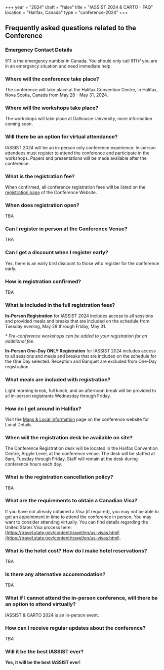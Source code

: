 +++
year = "2024"
draft = "false"
title = "IASSIST 2024 & CARTO - FAQ"
location = "Halifax, Canada"
type = "conference-2024"
+++

## Frequently asked questions related to the Conference

### Emergency Contact Details

911 is the emergency number in Canada. You should only call 911 if you are in an emergency situation and need immediate help.

### Where will the conference take place?

The conference will take place at the Halifax Convention Centre, in Halifax, Nova Scotia, Canada from May 28 - May 31, 2024.

### Where will the workshops take place?

The workshops will take place at Dalhousie University, more information coming soon. 

### Will there be an option for virtual attendance?

IASSIST 2024 will be an in-person only conference experience. In-person attendees must register to attend the conference and participate in the workshops. Papers and presentations will be made available after the conference. 

### What is the registration fee?

When confirmed, all conference registration fees will be listed on the [registration page](/conferences/iassist2024/registration/) of the Conference Website.

### When does registration open?

TBA

### Can I register in person at the Conference Venue?

TBA

### Can I get a discount when I register early?

Yes, there is an early bird discount to those who register for the conference early.

### How is registration confirmed?

TBA

### What is included in the full registration fees?

**In-Person Registration** for IASSIST 2024 includes access to all sessions and provided meals and breaks that are included on the schedule from Tuesday evening, May 28 through Friday, May 31.

_* Pre-conference workshops can be added to your registration for an additional fee_.

**In-Person One-Day ONLY Registration** for IASSIST 2024 includes access to all sessions and meals and breaks that are included on the schedule for the One Day selected. Reception and Banquet are excluded from One-Day registration.

### What meals are included with registration?

Light morning break, full lunch, and an afternoon break will be provided to all in-person registrants Wednesday through Friday.

### How do I get around in Halifax?

Visit the [Maps & Local Information](/conferences/iassist2024/maps-and-local-information/) page on the conference website for Local Details.

### When will the registration desk be available on site?

The Conference Registration desk will be located in the Halifax Convention Centre, Argyle Level, at the conference venue. The desk will be staffed at 8am, Tuesday through Friday. Staff will remain at the desk during conference hours each day.

### What is the registration cancellation policy?

TBA

### What are the requirements to obtain a Canadian Visa?

If you have not already obtained a Visa (if required), you may not be able to get an appointment in time to attend the conference in person. You may want to consider attending virtually. You can find details regarding the United States Visa process here: [https://travel.state.gov/content/travel/en/us-visas.html](https://travel.state.gov/content/travel/en/us-visas.html). 

### What is the hotel cost? How do I make hotel reservations?

TBA

### Is there any alternative accommodation?

TBA

### What if I cannot attend the in-person conference, will there be an option to attend virtually?

IASSIST & CARTO 2024 is an in-person event.

### How can I receive regular updates about the conference?

TBA

### Will it be the best IASSIST ever?

**Yes, it will be the best IASSIST ever!**



